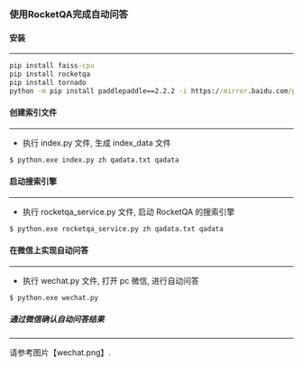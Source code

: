 ### 使用RocketQA完成自动问答

#### 安装

------

```cmd
pip install faiss-cpu
pip install rocketqa
pip install tornado
python -m pip install paddlepaddle==2.2.2 -i https://mirror.baidu.com/pypi/simple
```

#### 创建索引文件

------

* 执行 index.py 文件, 生成 index_data 文件

```cmd
$ python.exe index.py zh qadata.txt qadata
```

#### 启动搜索引擎

------

* 执行 rocketqa_service.py 文件, 启动 RocketQA 的搜索引擎

```cmd
$ python.exe rocketqa_service.py zh qadata.txt qadata
```

#### 在微信上实现自动问答

------

* 执行 wechat.py 文件, 打开 pc 微信, 进行自动问答

```cmd
$ python.exe wechat.py
```

##### 通过微信确认自动问答结果

------

请参考图片【wechat.png】.
